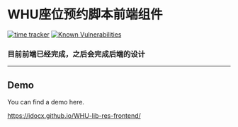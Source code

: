 # WHU座位预约脚本前端组件

[![time tracker](https://wakatime.com/badge/github/idocx/WHU-lib-res-frontend.svg)](https://wakatime.com/badge/github/idocx/WHU-lib-res-frontend) [![Known Vulnerabilities](https://snyk.io/test/github/idocx/WHU-lib-res-frontend/badge.svg)](https://snyk.io/test/github/{username}/{repo})


### 目前前端已经完成，之后会完成后端的设计

---

## Demo
You can find a demo here.

https://idocx.github.io/WHU-lib-res-frontend/